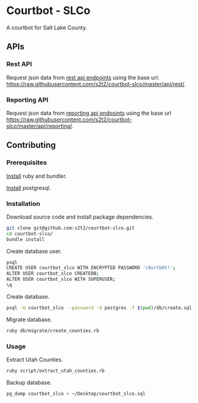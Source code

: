 # Courtbot - SLCo

A courtbot for Salt Lake County.

## APIs

### Rest API

Request json data from [rest api endpoints](/api/reporting/) using the base url: https://raw.githubusercontent.com/s2t2/courtbot-slco/master/api/rest/.

### Reporting API

Request json data from [reporting api endpoints](/api/rest/) using the base url https://raw.githubusercontent.com/s2t2/courtbot-slco/master/api/reporting/.

## Contributing

### Prerequisites

[Install](http://data-creative.info/process-documentation/2015/07/18/how-to-set-up-a-mac-development-environment.html#ruby) ruby and bundler.

[Install](http://data-creative.info/process-documentation/2015/07/18/how-to-set-up-a-mac-development-environment.html#postgresql) postgresql.

### Installation

Download source code and install package dependencies.

```` sh
git clone git@github.com:s2t2/courtbot-slco.git
cd courtbot-slco/
bundle install
````

Create database user.

```` sh
psql
CREATE USER courtbot_slco WITH ENCRYPTED PASSWORD 'c0urtb0t!';
ALTER USER courtbot_slco CREATEDB;
ALTER USER courtbot_slco WITH SUPERUSER;
\q
````

Create database.

```` sh
psql -U courtbot_slco --password -d postgres -f $(pwd)/db/create.sql
````

Migrate database.

```` sh
ruby db/migrate/create_counties.rb
````

### Usage

Extract Utah Counties.

```` sh
ruby script/extract_utah_counties.rb
````

Backup database.

```` sh
pg_dump courtbot_slco > ~/Desktop/courtbot_slco.sql
````
